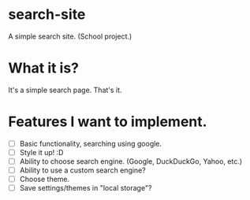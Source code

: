 # search-site
A simple search site. (School project.)

# What it is?
It's a simple search page. That's it.

# Features I want to implement.
* [ ] Basic functionality, searching using google.
* [ ] Style it up! :D
* [ ] Ability to choose search engine. (Google, DuckDuckGo, Yahoo, etc.)
* [ ] Ability to use a custom search engine?
* [ ] Choose theme.
* [ ] Save settings/themes in "local storage"?